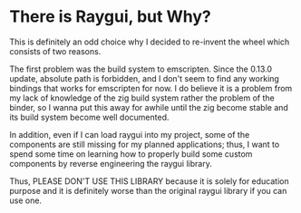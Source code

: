 # There is Raygui, but Why?

This is definitely an odd choice why I decided to re-invent the wheel which consists of two reasons.

The first problem was the build system to emscripten. Since the 0.13.0 update, absolute path is forbidden, and I don't seem to find any working bindings that works for emscripten for now. I do believe it is a problem from my lack of knowledge of the zig build system rather the problem of the binder, so I wanna put this away for awhile until the zig become stable and its build system become well documented.

In addition, even if I can load raygui into my project, some of the components are still missing for my planned applications; thus, I want to spend some time on learning how to properly build some custom components by reverse engineering the raygui library.

Thus, PLEASE DON'T USE THIS LIBRARY because it is solely for education purpose and it is definitely worse than the original raygui library if you can use one.